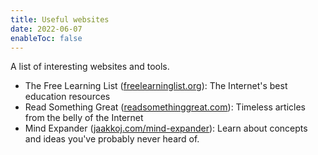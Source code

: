 ```yaml
---
title: Useful websites
date: 2022-06-07
enableToc: false
---
```


A list of interesting websites and tools.

- The Free Learning List ([freelearninglist.org](https://freelearninglist.org/)): The Internet's best education resources
- Read Something Great ([readsomethinggreat.com](https://www.readsomethinggreat.com/)): Timeless articles from the belly of the Internet
- Mind Expander ([jaakkoj.com/mind-expander](https://www.jaakkoj.com/mind-expander)): Learn about concepts and ideas you've probably never heard of.
